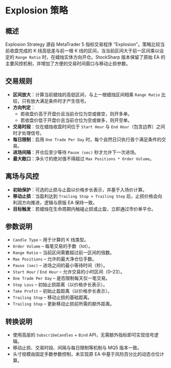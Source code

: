 # Explosion 策略

## 概述
Explosion Strategy 源自 MetaTrader 5 指标交易程序 “Explosion”。策略比较当前收盘完成的 K 线高低差与前一根 K 线的区间，当当前区间大于前一区间乘以设定的 `Range Ratio` 时，在蜡烛实体方向开仓。StockSharp 版本保留了原始 EA 的主要风控机制，并增加了方便的交易时间窗口与移动止损参数。

## 交易规则
- **区间放大**：计算当前蜡烛的高低区间，与上一根蜡烛区间相乘 `Range Ratio` 比较，只有放大满足条件时才产生信号。
- **方向判定**：
  - 若收盘价高于开盘价且当前仓位为空或做空，则开多单。
  - 若收盘价低于开盘价且当前仓位为空或做多，则开空单。
- **交易时段**：仅在蜡烛收盘时间位于 `Start Hour` 与 `End Hour`（包含边界）之间时才处理信号。
- **每日限制**：启用 `One Trade Per Day` 时，每个自然日只执行首个满足条件的交易。
- **进场间隔**：开仓后至少等待 `Pause (sec)` 秒才允许下一次进场。
- **最大敞口**：净头寸的绝对值不得超过 `Max Positions * Order Volume`。

## 离场与风控
- **初始保护**：可选的止损与止盈以价格步长表示，并基于入场价计算。
- **移动止损**：当盈利达到 `Trailing Stop + Trailing Step` 后，止损价格会向利润方向推进，逻辑与原版 EA 保持一致。
- **目标触发**：若蜡烛在生命周期内触碰止损或止盈，立即通过市价单平仓。

## 参数说明
- `Candle Type` – 用于计算的 K 线类型。
- `Order Volume` – 每笔交易的手数（lot）。
- `Range Ratio` – 当前区间需要超过前一区间的倍数。
- `Max Positions` – 允许的最大净仓位手数。
- `Pause (sec)` – 进场之间的最小等待时间（秒）。
- `Start Hour` / `End Hour` – 允许交易的小时区间（0–23）。
- `One Trade Per Day` – 是否限制每天仅一笔交易。
- `Stop Loss` – 初始止损距离（以价格步长表示）。
- `Take Profit` – 初始止盈距离（以价格步长表示）。
- `Trailing Stop` – 移动止损的基础距离。
- `Trailing Step` – 更新移动止损前所需的额外距离。

## 转换说明
- 使用高层的 `SubscribeCandles` + `Bind` API，无需额外指标即可实现信号逻辑。
- 移动止损、交易时段、间隔与每日限制等机制与 MQ5 版本一致。
- 头寸规模由固定手数参数控制，未实现原 EA 中基于风险百分比的动态仓位计算。
